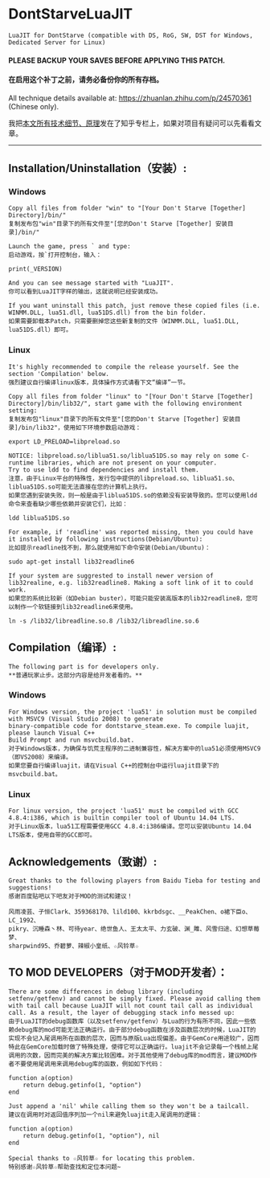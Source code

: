 # DontStarveLuaJIT
	LuaJIT for DontStarve (compatible with DS, RoG, SW, DST for Windows, Dedicated Server for Linux)

####  PLEASE BACKUP YOUR SAVES BEFORE APPLYING THIS PATCH. 

####  在启用这个补丁之前，请务必备份你的所有存档。

All technique details available at: https://zhuanlan.zhihu.com/p/24570361 (Chinese only).

我把[本文所有技术细节、原理](https://zhuanlan.zhihu.com/p/24570361)发在了知乎专栏上，如果对项目有疑问可以先看看文章。

-------------------------------------------------------

## Installation/Uninstallation（安装）: 

### Windows

	Copy all files from folder "win" to "[Your Don't Starve [Together] Directory]/bin/"
	复制发布包"win"目录下的所有文件至"[您的Don't Starve [Together] 安装目录]/bin/"
	
	Launch the game, press ` and type:
	启动游戏，按`打开控制台，输入：
	
	print(_VERSION)
	
	And you can see message started with "LuaJIT".
	你可以看到LuaJIT字样的输出，这就说明已经安装成功。

	If you want uninstall this patch, just remove these copied files (i.e. WINMM.DLL, lua51.dll, lua51DS.dll) from the bin folder.
	如果需要卸载本Patch，只需要删掉您这些新复制的文件（WINMM.DLL, lua51.DLL, lua51DS.dll）即可。
	
### Linux
	It's highly recommended to compile the release yourself. See the section 'Compilation' below.
	强烈建议自行编译linux版本，具体操作方式请看下文“编译”一节。

	Copy all files from folder "linux" to "[Your Don't Starve [Together] Directory]/bin/lib32/", start game with the following environment setting:
	复制发布包"linux"目录下的所有文件至"[您的Don't Starve [Together] 安装目录]/bin/lib32"，使用如下环境参数启动游戏：
	
	export LD_PRELOAD=libpreload.so

	NOTICE: libpreload.so/liblua51.so/liblua51DS.so may rely on some C-runtime libraries, which are not present on your computer.
	Try to use ldd to find dependencies and install them.
	注意，由于Linux平台的特殊性，发行包中提供的libpreload.so、liblua51.so、liblua51DS.so可能无法直接在您的计算机上执行。
	如果您遇到安装失败，则一般是由于liblua51DS.so的依赖没有安装导致的。您可以使用ldd命令来查看缺少哪些依赖并安装它们，比如：

	ldd liblua51DS.so
	
	For example, if 'readline' was reported missing, then you could have it installed by following instructions(Debian/Ubuntu):
	比如提示readline找不到，那么就使用如下命令安装(Debian/Ubuntu)：
	
	sudo apt-get install lib32readline6
	
	If your system are suggrested to install newer version of lib32realine, e.g. lib32readline8. Making a soft link of it to could work.
	如果您的系统比较新（如Debian buster），可能只能安装高版本的lib32readline8，您可以制作一个软链接到lib32readline6来使用。
	
	ln -s /lib32/libreadline.so.8 /lib32/libreadline.so.6
	

## Compilation（编译）: 

	The following part is for developers only.
	**普通玩家止步。这部分内容是给开发者看的。**

### Windows

	For Windows version, the project 'lua51' in solution must be compiled with MSVC9 (Visual Studio 2008) to generate 
	binary-compatible code for dontstarve_steam.exe. To compile luajit, please launch Visual C++ 
	Build Prompt and run msvcbuild.bat.
	对于Windows版本，为确保与饥荒主程序的二进制兼容性，解决方案中的lua51必须使用MSVC9（即VS2008）来编译。
	如果您要自行编译luajit，请在Visual C++的控制台中运行luajit目录下的msvcbuild.bat。
	
### Linux

	For linux version, the project 'lua51' must be compiled with GCC 4.8.4:i386, which is builtin compiler tool of Ubuntu 14.04 LTS.
	对于Linux版本，lua51工程需要使用GCC 4.8.4:i386编译。您可以安装Ubuntu 14.04 LTS版本，使用自带的GCC即可。

## Acknowledgements（致谢）: 

	Great thanks to the following players from Baidu Tieba for testing and suggestions!
	感谢百度贴吧以下吧友对于MOD的测试和建议！
	
	风雨凌芸、子恒Clark、359368170、lild100、kkrbdsgc、__PeakChen、o裙下臣o、 LC_1992、
	pikry、沉睡森丶林、可待year、绝世鱼人、王太太平、力玄破、渊_雎、风雪归途、幻想草莓梦、
	sharpwind95、乔碧萝、辣椒小皇纸、☆风铃草☆
	

## TO MOD DEVELOPERS（对于MOD开发者）：

	There are some differences in debug library (including setfenv/getfenv) and cannot be simply fixed. Please avoid calling them with tail call because LuaJIT will not count tail call as individual call. As a result, the layer of debugging stack info messed up:
	由于LuaJIT的debug函数库（以及setfenv/getfenv）与Lua的行为有所不同，因此一些依赖debug库的mod可能无法正确运行。由于部分debug函数在涉及函数层次的时候，LuaJIT的实现不会记入尾调用所在函数的层次，因而与原版Lua出现偏差。由于GemCore用途较广，因而特此在GemCore加载时做了特殊处理，使得它可以正确运行。luajit不会记录每一个栈帧上尾调用的次数，因而完美的解决方案比较困难。对于其他使用了debug库的mod而言，建议MOD作者不要使用尾调用来调用debug库的函数，例如如下代码：

	function a(option)
		return debug.getinfo(1, "option")
	end

	Just append a 'nil' while calling them so they won't be a tailcall.
	建议在调用时对返回值序列加一个nil来避免luajit走入尾调用的逻辑：

	function a(option)
		return debug.getinfo(1, "option"), nil
	end

	Special thanks to ☆风铃草☆ for locating this problem.
	特别感谢☆风铃草☆帮助查找和定位本问题~
